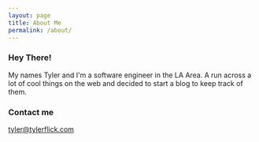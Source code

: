 ```yaml
---
layout: page
title: About Me
permalink: /about/
---
```


### Hey There!

My names Tyler and I'm a software engineer in the LA Area. A run across a lot of cool things on the web and decided to start a blog to keep track of them.

### Contact me

[tyler@tylerflick.com](mailto:tyler@tylerflick.com)